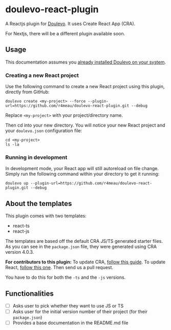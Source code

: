 # doulevo-react-plugin

A Reactjs plugin for [Doulevo](https://github.com/doulevo/doulevo). It uses Create React App (CRA).

For Nextjs, there will be a different plugin available soon.
## Usage

This documentation assumes you [already installed Doulevo on your system](https://github.com/doulevo/doulevo/#readme).

### Creating a new React project

Use the following command to create a new React project using this plugin, directly from GitHub:
```
doulevo create <my-project> --force --plugin-url=https://github.com/r4meau/doulevo-react-plugin.git --debug
```

Replace `<my-project>` with your project/directory name.

Then cd into your new directory. You will notice your new React project and your `doulevo.json` configuration file:
```
cd <my-project>
ls -la
```

### Running in development

In development mode, your React app will still autoreload on file change. Simply run the following command within your directory to get it running:

```
doulevo up --plugin-url=https://github.com/r4meau/doulevo-react-plugin.git --debug
```

## About the templates

This plugin comes with two templates:

- react-ts
- react-js

The templates are based off the default CRA JS/TS generated starter files. As you can see in the `package.json` file, they were generated using CRA version 4.0.3.


**For contributors to this plugin:** To update CRA, [follow this guide](https://create-react-app.dev/docs/updating-to-new-releases). To update React, [follow this one](https://stackoverflow.com/a/49829751/927559). Then send us a pull request.

You have to do this for both the `-ts` and the `-js` versions.

## Functionalities

- [ ] Asks user to pick whether they want to use JS or TS
- [ ] Asks user for the initial version number of their project (for their `package.json`)
- [ ] Provides a base documentation in the README.md file
